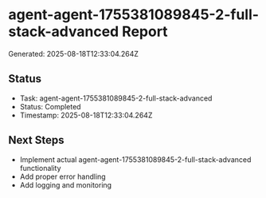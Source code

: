 # agent-agent-1755381089845-2-full-stack-advanced Report

Generated: 2025-08-18T12:33:04.264Z

## Status
- Task: agent-agent-1755381089845-2-full-stack-advanced
- Status: Completed
- Timestamp: 2025-08-18T12:33:04.264Z

## Next Steps
- Implement actual agent-agent-1755381089845-2-full-stack-advanced functionality
- Add proper error handling
- Add logging and monitoring
